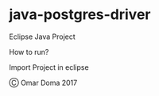# java-postgres-driver

Eclipse Java Project

How to run? 

Import Project in eclipse

Ⓒ Omar Doma 2017